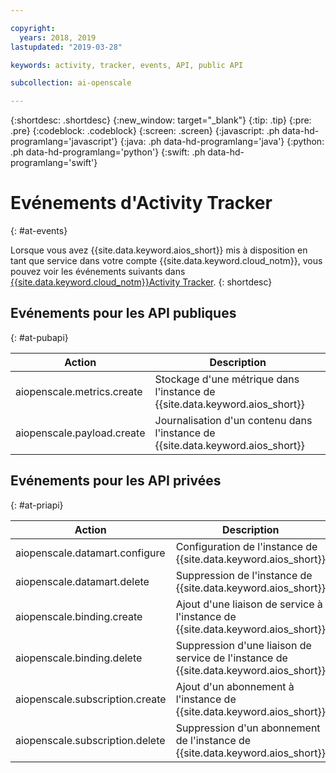 ```yaml
---

copyright:
  years: 2018, 2019
lastupdated: "2019-03-28"

keywords: activity, tracker, events, API, public API

subcollection: ai-openscale

---
```


{:shortdesc: .shortdesc}
{:new_window: target="_blank"}
{:tip: .tip}
{:pre: .pre}
{:codeblock: .codeblock}
{:screen: .screen}
{:javascript: .ph data-hd-programlang='javascript'}
{:java: .ph data-hd-programlang='java'}
{:python: .ph data-hd-programlang='python'}
{:swift: .ph data-hd-programlang='swift'}

# Evénements d'Activity Tracker
{: #at-events}

Lorsque vous avez {{site.data.keyword.aios_short}} mis à disposition en tant que service
dans votre compte {{site.data.keyword.cloud_notm}},
vous pouvez voir les événements suivants dans
[{{site.data.keyword.cloud_notm}}Activity Tracker](/docs/services/cloud-activity-tracker?topic=cloud-activity-tracker-activity_tracker_ov).
{: shortdesc}

## Evénements pour les API publiques
{: #at-pubapi}

| Action | Description |
| -- | -- |
| aiopenscale.metrics.create | Stockage d'une métrique dans l'instance de {{site.data.keyword.aios_short}} |
| aiopenscale.payload.create | Journalisation d'un contenu dans l'instance de {{site.data.keyword.aios_short}} |

## Evénements pour les API privées
{: #at-priapi}

| Action | Description |
| -- | -- |
| aiopenscale.datamart.configure | Configuration de l'instance de {{site.data.keyword.aios_short}} |
| aiopenscale.datamart.delete | Suppression de l'instance de {{site.data.keyword.aios_short}} |
| aiopenscale.binding.create | Ajout d'une liaison de service à l'instance de {{site.data.keyword.aios_short}} |
| aiopenscale.binding.delete | Suppression d'une liaison de service de l'instance de {{site.data.keyword.aios_short}} |
| aiopenscale.subscription.create | Ajout d'un abonnement à l'instance de {{site.data.keyword.aios_short}} |
| aiopenscale.subscription.delete | Suppression d'un abonnement de l'instance de {{site.data.keyword.aios_short}} |
